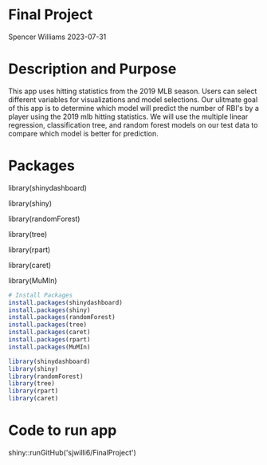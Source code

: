 Final Project
================
Spencer Williams
2023-07-31

# Description and Purpose

This app uses hitting statistics from the 2019 MLB season. Users can select different variables for visualizations and model selections. Our ulitmate goal of this app is to determine which model will predict the number of RBI's by a player using the 2019 mlb hitting statistics. We will use the multiple linear regression, classification tree, and random forest models on our test data to compare which model is better for prediction. 

# Packages

library(shinydashboard)

library(shiny)

library(randomForest)

library(tree)

library(rpart)

library(caret)

library(MuMIn)

``` r
# Install Packages
install.packages(shinydashboard)
install.packages(shiny)
install.packages(randomForest)
install.packages(tree)
install.packages(caret)
install.packages(rpart)
install.packages(MuMIn)

library(shinydashboard)
library(shiny)
library(randomForest)
library(tree)
library(rpart)
library(caret)
```

# Code to run app
shiny::runGitHub('sjwilli6/FinalProject')
